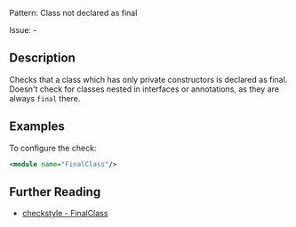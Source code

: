 Pattern: Class not declared as final

Issue: -

## Description

Checks that a class which has only private constructors is declared as final. Doesn't check for classes nested in interfaces or annotations, as they are always `final` there. 

## Examples

To configure the check: 


```xml
<module name="FinalClass"/>
```

## Further Reading

* [checkstyle - FinalClass](http://checkstyle.sourceforge.net/config_design.html#FinalClass)
